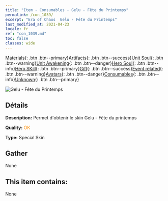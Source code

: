 ```yaml
---
title: "Item - Consumables - Gelu - Fête du Printemps"
permalink: /con_1039/
excerpt: "Era of Chaos  Gelu - Fête du Printemps"
last_modified_at: 2021-04-23
locale: fr
ref: "con_1039.md"
toc: false
classes: wide
---
```

 [Materials](/ItemsFR/){: .btn .btn--primary}[Artifacts](/ItemsFR/Artifacts/){: .btn .btn--success}[Unit Soul](/ItemsFR/UnitSoul/){: .btn .btn--warning}[Unit Awakening](/ItemsFR/UnitAwakening/){: .btn .btn--danger}[Hero Soul](/ItemsFR/HeroSoul/){: .btn .btn--info}[Hero SKill](/ItemsFR/HeroSkill/){: .btn .btn--primary}[Gift](/ItemsFR/Gift/){: .btn .btn--success}[Event related](/ItemsFR/Events/){: .btn .btn--warning}[Avatars](/ItemsFR/Avatars/){: .btn .btn--danger}[Consumables](/ItemsFR/Consumables/){: .btn .btn--info}[Unknown](/ItemsFR/Unknown/){: .btn .btn--primary}

 ![Gelu - Fête du Printemps](/images/h/h_Gelu7.jpg)

## Détails
 **Description:** Permet d'obtenir le skin Gelu - Fête du printemps

 **Quality:** <span style="color: #FF8C00">OK</span>

 **Type:** Special Skin

## Gather

  None

## This item contains:

  None

